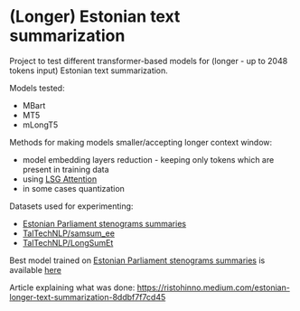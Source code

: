 # (Longer) Estonian text summarization

Project to test different transformer-based models for (longer - up to 2048 tokens input) Estonian text summarization.


Models  tested:

- MBart
- MT5
- mLongT5

Methods for making models smaller/accepting longer context window:
- model embedding layers reduction -  keeping only tokens which are present in training data
- using [LSG Attention](https://github.com/ccdv-ai/convert_checkpoint_to_lsg)
- in some cases quantization

Datasets used for experimenting:

- [Estonian Parliament stenograms summaries](https://huggingface.co/datasets/rristo/et_parliament_stenos_summary)
- [TalTechNLP/samsum_ee](https://huggingface.co/datasets/TalTechNLP/samsum_ee)
- [TalTechNLP/LongSumEt](https://huggingface.co/datasets/TalTechNLP/LongSumEt)

Best model trained on [Estonian Parliament stenograms summaries](https://huggingface.co/datasets/rristo/et_parliament_stenos_summary) is available [here](https://huggingface.co/rristo/mlong-t5-tglobal-base-et-riigikogu-summary)

Article explaining what was done: https://ristohinno.medium.com/estonian-longer-text-summarization-8ddbf7f7cd45 

